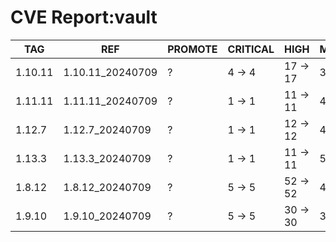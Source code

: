 # CVE Report:vault
|   TAG   |       REF        | PROMOTE | CRITICAL |   HIGH   |  MEDIUM  |  LOW   | UNKNOWN |
|---------|------------------|---------|----------|----------|----------|--------|---------|
| 1.10.11 | 1.10.11_20240709 | ?       | 4 -> 4   | 17 -> 17 | 38 -> 38 | 4 -> 4 | 0 -> 0  |
| 1.11.11 | 1.11.11_20240709 | ?       | 1 -> 1   | 11 -> 11 | 48 -> 30 | 4 -> 2 | 0 -> 0  |
| 1.12.7  | 1.12.7_20240709  | ?       | 1 -> 1   | 12 -> 12 | 48 -> 30 | 4 -> 2 | 0 -> 0  |
| 1.13.3  | 1.13.3_20240709  | ?       | 1 -> 1   | 11 -> 11 | 52 -> 34 | 4 -> 2 | 0 -> 0  |
| 1.8.12  | 1.8.12_20240709  | ?       | 5 -> 5   | 52 -> 52 | 47 -> 47 | 4 -> 4 | 0 -> 0  |
| 1.9.10  | 1.9.10_20240709  | ?       | 5 -> 5   | 30 -> 30 | 36 -> 36 | 3 -> 3 | 0 -> 0  |
